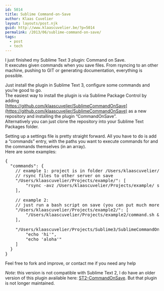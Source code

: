```yaml
---
id: 5014
title: Sublime Command-on-Save
author: Klaas Cuvelier
layout: layouts/post.njk
guid: http://www.klaascuvelier.be/?p=5014
permalink: /2013/06/sublime-command-on-save/
tags:
  - post
  - tech
---
```


I just finished my Sublime Text 3 plugin: Command on Save.  
It executes given commands when you save files. From rsyncing to an other machine, pushing to GIT or generating documentation, everything is possible.

Just install the plugin in Sublime Text 3, configure some commands and you&#8217;re good to go.  
The easiest way to install the plugin is via Sublime Package Control by adding  
[https://github.com/klaascuvelier/SublimeCommandOnSave](https://github.com/klaascuvelier/SublimeCommandOnSave) as a new repository and installing the plugin &#8220;CommandOnSave&#8221;.  
Alternatively you can just clone the repository into your Sublime Text Packages folder.

Setting up a settings file is pretty straight forward. All you have to do is add a &#8220;commands&#8221; entry, with the paths you want to execute commands for and the commands themselves (in an array).  
Here are some examples:

<pre>{
  "commands": {
    // example 1: project is in folder /Users/klaascuvelier/Projects/example/
    // rsync files to other server on save
    "/Users/klaascuvelier/Projects/example/": [
        "rsync -avz /Users/klaascuvelier/Projects/example/ server@server:/home/server/projects/example/ &#038;"
    ],

    // example 2:
    // just run a bash script on save (you can put much more commands in there)
    "/Users/klaascuvelier/Projects/example2/": [
        "/Users/klaascuvelier/Projects/example2/command.sh &#038;"
    ],

    "/Users/klaascuvelier/Projects/Sublime3/SublimeCommandOnSave/": [
        "echo 'hi'",
        "echo 'aloha'"
    ]
  }
}
</pre>

Feel free to fork and improve, or contact me if you need any help

_Note_: this version is not compatible with Sublime Text 2, I do have an older version of this plugin available here: [ST2-CommandOnSave][1]. But that plugin is not longer maintained.

[1]: https://github.com/klaascuvelier/ST2-CommandOnSave
